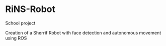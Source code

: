 # RiNS-Robot
School project

Creation of a Sherrif Robot with face detection and autonomous movement using ROS

